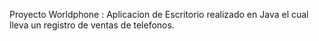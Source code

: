 Proyecto Worldphone : Aplicacion de Escritorio realizado en Java el cual lleva un registro de ventas de telefonos.
